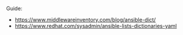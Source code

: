 Guide:
- https://www.middlewareinventory.com/blog/ansible-dict/
- https://www.redhat.com/sysadmin/ansible-lists-dictionaries-yaml
